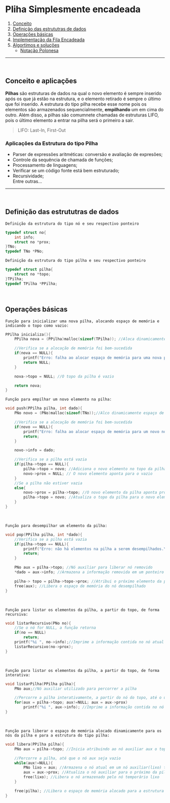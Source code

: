 # Pliha Simplesmente encadeada

1. [Conceito](#conceito-e-exemplos) 
2. [Definição das estrututras de dados](#definição-das-estrututras-de-dados)
3. [Operações básicas](#operações-básicas)
4. [Implementação da Fila Encadeada](/4_Pilha_Encadeada/implementacao.c)
5. [Algortimos e soluções](/4_Pilha_Encadeada/exercicios)
     - [Notação Polonesa](/4_Pilha_Encadeada/exercicios/notacao_polonesa.c)
 
  

----
<br>  

## Conceito e aplicações
**Pilhas** são estruturas de dados na qual o novo elemento é sempre inserido após os que já estão na estrutura, e o elemento retirado é sempre o último que foi inserido. A estrutura do tipo pilha recebe esse nome pois os elementos são armazenados sequencialmente, **empilhando** um em cima do outro. Além disso, a pilhas são comumnete chamadas de estruturas LIFO, pois o último elemento a entrar na pilha será o primeiro a sair.

> LIFO: Last-In, First-Out


### Aplicações da Estrutura do tipo Pilha

- Parser de expressões aritméticas: conversão e avaliação de expresões;
- Controle da sequência de chamada de funções;
- Processamento de linguagens;
- Verificar se um código fonte está bem estruturado;
- Recursividade;   
Entre outras...
 
--- 

<br>

## Definição das estrututras de dados

`Definição da estrutura do tipo nó e seu respectivo ponteiro`
```C
typedef struct no{
    int info;
    struct no *prox;
}TNo;
typedef TNo *PNo;
```

`Definição da estrutura do tipo pilha e seu respectivo ponteiro`
```C
typedef struct pilha{
    struct no *topo;
}TPilha;
typedef TPilha *PPilha;
```

<br>

## Operações básicas

`Função para inicializar uma nova pilha, alocando espaço de memória e indicando o topo como vazio:`
```C
PPilha inicializa(){
    PPilha nova = (PPilha)malloc(sizeof(TPilha)); //Aloca dinamicamente espaço de memória para uma nova pilha

    //Verifica se a alocação de memória foi bem-sucedida
    if(nova == NULL){
        printf("Erro: falha ao alocar espaço de memória para uma nova pilha.\n");
        return NULL;
    }

    nova->topo = NULL; //O topo da pilha é vazio

    return nova; 
}
```

`Função para empilhar um novo elemento na pilha:`
```C
void push(PPilha pilha, int dado){
    PNo novo = (PNo)malloc(sizeof(TNo));//Alco dinamicamente espaço de memória para um novo nó

    //Verifica se a alocação de memória foi bem-sucedida
    if(novo == NULL){
        printf("Erro: falha ao alocar espaço de memória para um novo nó.\n");
        return;
    }

    novo->info = dado;

    //Verifica se a pilha está vazia
    if(pilha->topo == NULL){
        pilha->topo = novo; //Adiciona o novo elemento no topo da pilha
        novo->prox = NULL; // O novo elemento aponta para o vazio
    }
    //Se a pilha não estiver vazia
    else{
        novo->prox = pilha->topo; //O novo elemento da pilha aponta pro antigo topo
        pilha->topo = novo; //Atualiza o topo da pilha para o novo elemento
    }
}
```

<br>

`Função para desempilhar um elemento da pilha:`
```C
void pop(PPilha pilha, int *dado){
    //Verifica se a pilha está vazia
    if(pilha->topo == NULL){
        printf("Erro: não há elementos na pilha a serem desempilhados.\n");
        return;
    }

    PNo aux = pilha->topo; //Nó auxiliar para liberar nó removido
    *dado = aux->info; //Armazena a informação removida em um ponteiro para inteiros

    pilha-> topo = pilha->topo->prox; //Atribui o próximo elemento da pilha ao novo topo
    free(aux); //Libera o espaço de memória do nó desempilhado
}
```

<br>

`Função para listar os elementos da pilha, a partir do topo, de forma recursiva:`
```C
void listarRecursivo(PNo no){
    //Se o nó for NULL, a função retorna
    if(no == NULL)
        return;
    printf("%i ", no->info);//Imprime a informação contida no nó atual
    listarRecursivo(no->prox);
}
```

<br>

`Função para listar os elementos da pilha, a partir do topo, de forma interativa:`
```C
void listarPilha(PPilha pilha){
    PNo aux;//Nó auxiliar utilizado para percorrer a pilha

    //Percorre a pilha interativamente, a partir do nó do topo, até o último nó
    for(aux = pilha->topo; aux!=NULL; aux = aux->prox)
        printf("%i ", aux->info); //Imprime a informação contida no nó auxiliar 
}
```

<br>

`Função para liberar o espaço de memória alocado dinamicamente para os nós da pilha e para a estrutura do tipo pilha:`
```C
void libera(PPilha pilha){
    PNo aux = pilha->topo; //Inicia atribuindo ao nó auxiliar aux o topo da pilha

    //Percorre a pilha, até que o nó aux seja vazio
    while(aux!=NULL){
        PNo lixo = aux; //Armazena o nó atual em um nó auxiliar(lixo) temporário
        aux = aux->prox; //Atualiza o nó auxiliar para o próximo da pilha
        free(lixo); //Libera o nó armazenado pelo nó temporário lixo
    }

    free(pilha); //Libera o espaço de memória alocado para a estrutura do tipo pilha
}
```



